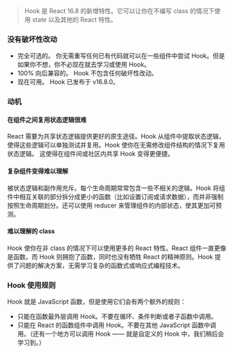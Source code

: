 > Hook 是 React 16.8 的新增特性。它可以让你在不编写 class 的情况下使用 state 以及其他的 React 特性。

### 没有破坏性改动
- 完全可选的。 你无需重写任何已有代码就可以在一些组件中尝试 Hook。但是如果你不想，你不必现在就去学习或使用 Hook。
- 100% 向后兼容的。 Hook 不包含任何破坏性改动。
- 现在可用。 Hook 已发布于 v16.8.0。

### 动机
#### 在组件之间复用状态逻辑很难
React 需要为共享状态逻辑提供更好的原生途径。Hook 从组件中提取状态逻辑，使得这些逻辑可以单独测试并复用。Hook 使你在无需修改组件结构的情况下复用状态逻辑。 这使得在组件间或社区内共享 Hook 变得更便捷。
#### 复杂组件变得难以理解
被状态逻辑和副作用充斥。每个生命周期常常包含一些不相关的逻辑。Hook 将组件中相互关联的部分拆分成更小的函数（比如设置订阅或请求数据），而并非强制按照生命周期划分。还可以使用 reducer 来管理组件的内部状态，使其更加可预测。
#### 难以理解的 class
Hook 使你在非 class 的情况下可以使用更多的 React 特性。React 组件一直更像是函数。而 Hook 则拥抱了函数，同时也没有牺牲 React 的精神原则。Hook 提供了问题的解决方案，无需学习复杂的函数式或响应式编程技术。

### Hook 使用规则
Hook 就是 JavaScript 函数，但是使用它们会有两个额外的规则：

- 只能在函数最外层调用 Hook。不要在循环、条件判断或者子函数中调用。
- 只能在 React 的函数组件中调用 Hook。不要在其他 JavaScript 函数中调用。（还有一个地方可以调用 Hook —— 就是自定义的 Hook 中，我们稍后会学习到。）